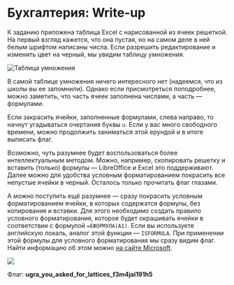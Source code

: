 # Бухгалтерия: Write-up

К заданию приложена таблица Excel с нарисованной из ячеек решеткой. На первый взгляд кажется, что она пустая, но на самом деле в ней белым шрифтом написаны числа. Если разрешить редактирование и изменить цвет на черный, мы увидим таблицу умножения.

![Таблица умножения](writeup/lattice-original.png)

В самой таблице умножения ничего интересного нет (надеемся, что из школы вы ее запомнили). Однако если присмотреться поподробнее, можно заметить, что часть ячеек заполнена числами, а часть — формулами.

Если закрасить ячейки, заполненные формулами, слева направо, то начнут угадываться очертания буквы `u`. Если у вас много свободного времени, можно продолжить заниматься этой ерундой и в итоге выписать флаг.

Возможно, чуть разумнее будет воспользоваться более интеллектуальным методом. Можно, например, скопировать решетку и вставить (только) формулы — LibreOffice и Excel это поддерживают. Далее можно для удобства условным форматированием покрасить все непустые ячейки в черный. Осталось только прочитать флаг глазами.

А можно поступить ещё разумнее — сразу покрасить условным форматированием ячейки, в которых содержатся формулы, без копирования и вставки. Для этого необходимо создать правило условного форматирования, которое будет окрашивать ячейки в соответствии с формулой `=ЕФОРМУЛА(A1)`. Если вы используете английскую локаль, аналог этой функции — `ISFORMULA`. При применении этой формулы для условного форматирования мы сразу видим флаг. Найти информацию об этом можно [на сайте Microsoft](https://support.microsoft.com/ru-ru/office/%D0%B5%D1%84%D0%BE%D1%80%D0%BC%D1%83%D0%BB%D0%B0-%D1%84%D1%83%D0%BD%D0%BA%D1%86%D0%B8%D1%8F-%D0%B5%D1%84%D0%BE%D1%80%D0%BC%D1%83%D0%BB%D0%B0-e4d1355f-7121-4ef2-801e-3839bfd6b1e5).

![](writeup/excel-cond-format.png)

Флаг: **ugra_you_asked_for_lattices_f3m4jai191h5**
